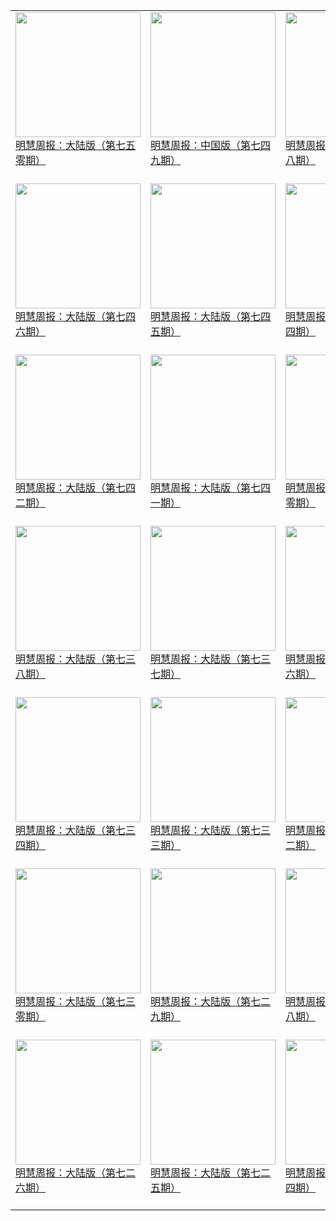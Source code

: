 |||||
|---|---|---|---|
|[<img width="200px" src="http://qikan.minghui.org/mhqkpage/qikanimage/2019/06/21/mhzb_750_pdf-cover.png" ><br/> 明慧周报：大陆版（第七五零期）<br/><br/>](../pages/zhongguo/193255.md)|[<img width="200px" src="http://qikan.minghui.org/mhqkpage/qikanimage/2019/06/14/mhzb_749_pdf-cover.png" ><br/> 明慧周报：中国版（第七四九期）<br/><br/>](../pages/zhongguo/193174.md)|[<img width="200px" src="http://qikan.minghui.org/mhqkpage/qikanimage/2019/06/07/mhzb_748-cover.png" ><br/> 明慧周报：大陆版（第七四八期）<br/><br/>](../pages/zhongguo/193084.md)|[<img width="200px" src="http://qikan.minghui.org/mhqkpage/qikanimage/2019/05/31/mhzb_747_pdf-cover.png" ><br/> 明慧周报：大陆版（第七四七期）<br/><br/>](../pages/zhongguo/192999.md)|
|[<img width="200px" src="http://qikan.minghui.org/mhqkpage/qikanimage/2019/05/24/mhzb_746_pdf-cover.png" ><br/> 明慧周报：大陆版（第七四六期）<br/><br/>](../pages/zhongguo/192917.md)|[<img width="200px" src="http://qikan.minghui.org/mhqkpage/qikanimage/2019/05/17/mhzb_745_pdf-cover.png" ><br/> 明慧周报：大陆版（第七四五期）<br/><br/>](../pages/zhongguo/192842.md)|[<img width="200px" src="http://qikan.minghui.org/mhqkpage/qikanimage/2019/05/09/mhzb_744_pdf-cover.png" ><br/> 明慧周报：大陆版（第七四四期）<br/><br/>](../pages/zhongguo/192751.md)|[<img width="200px" src="http://qikan.minghui.org/mhqkpage/qikanimage/2019/05/02/mhzb_743_pdf-cover.png" ><br/> 明慧周报：大陆版（第七四三期）<br/><br/>](../pages/zhongguo/192634.md)|
|[<img width="200px" src="http://qikan.minghui.org/mhqkpage/qikanimage/2019/04/26/mhzb_742_pdf-cover.png" ><br/> 明慧周报：大陆版（第七四二期）<br/><br/>](../pages/zhongguo/192536.md)|[<img width="200px" src="http://qikan.minghui.org/mhqkpage/qikanimage/2019/04/19/mhzb_741_pdf-cover.png" ><br/> 明慧周报：大陆版（第七四一期）<br/><br/>](../pages/zhongguo/192450.md)|[<img width="200px" src="http://qikan.minghui.org/mhqkpage/qikanimage/2019/04/12/mhzb_740_pdf-cover.png" ><br/> 明慧周报：大陆版（第七四零期）<br/><br/>](../pages/zhongguo/192366.md)|[<img width="200px" src="http://qikan.minghui.org/mhqkpage/qikanimage/2019/04/05/mhzb_739_pdf-cover.png" ><br/> 明慧周报：大陆版（第七三九期）<br/><br/>](../pages/zhongguo/192291.md)|
|[<img width="200px" src="http://qikan.minghui.org/mhqkpage/qikanimage/2019/03/29/mhzb_738_pdf-cover.png" ><br/> 明慧周报：大陆版（第七三八期）<br/><br/>](../pages/zhongguo/192206.md)|[<img width="200px" src="http://qikan.minghui.org/mhqkpage/qikanimage/2019/03/21/mhzb_737_pdf-cover.png" ><br/> 明慧周报：大陆版（第七三七期）<br/><br/>](../pages/zhongguo/192127.md)|[<img width="200px" src="http://qikan.minghui.org/mhqkpage/qikanimage/2019/03/15/mhzb_736_pdf-cover.png" ><br/> 明慧周报：大陆版（第七三六期）<br/><br/>](../pages/zhongguo/192041.md)|[<img width="200px" src="http://qikan.minghui.org/mhqkpage/qikanimage/2019/03/08/mhzb_735_pdf-cover.png" ><br/> 明慧周报：大陆版（第七三五期）<br/><br/>](../pages/zhongguo/191949.md)|
|[<img width="200px" src="http://qikan.minghui.org/mhqkpage/qikanimage/2019/03/01/mhzb_734_pdf-cover.png" ><br/> 明慧周报：大陆版（第七三四期）<br/><br/>](../pages/zhongguo/191873.md)|[<img width="200px" src="http://qikan.minghui.org/mhqkpage/qikanimage/2019/02/22/mhzb_733_pdf-cover.png" ><br/> 明慧周报：大陆版（第七三三期）<br/><br/>](../pages/zhongguo/191794.md)|[<img width="200px" src="http://qikan.minghui.org/mhqkpage/qikanimage/2019/02/15/mhzb_732_pdf-cover.png" ><br/> 明慧周报：大陆版（第七三二期）<br/><br/>](../pages/zhongguo/191709.md)|[<img width="200px" src="http://qikan.minghui.org/mhqkpage/qikanimage/2019/02/08/mhzb_731_pdf-cover.png" ><br/> 明慧周报：大陆版（第七三一期）<br/><br/>](../pages/zhongguo/191643.md)|
|[<img width="200px" src="http://qikan.minghui.org/mhqkpage/qikanimage/2019/02/01/mhzb_730_pdf-cover.png" ><br/> 明慧周报：大陆版（第七三零期）<br/><br/>](../pages/zhongguo/191575.md)|[<img width="200px" src="http://qikan.minghui.org/mhqkpage/qikanimage/2019/01/25/mhzb_729_pdf-cover.png" ><br/> 明慧周报：大陆版（第七二九期）<br/><br/>](../pages/zhongguo/191495.md)|[<img width="200px" src="http://qikan.minghui.org/mhqkpage/qikanimage/2019/01/17/mhzb_728_pdf-cover.png" ><br/> 明慧周报：大陆版（第七二八期）<br/><br/>](../pages/zhongguo/191398.md)|[<img width="200px" src="http://qikan.minghui.org/mhqkpage/qikanimage/2019/01/11/mhzb_727_pdf-cover.png" ><br/> 明慧周报：大陆版（第七二七期）<br/><br/>](../pages/zhongguo/191316.md)|
|[<img width="200px" src="http://qikan.minghui.org/mhqkpage/qikanimage/2019/01/04/mhzb_726_pdf-cover.png" ><br/> 明慧周报：大陆版（第七二六期）<br/><br/>](../pages/zhongguo/191226.md)|[<img width="200px" src="http://qikan.minghui.org/mhqkpage/qikanimage/2018/12/28/mhzb_725_pdf-cover.png" ><br/> 明慧周报：大陆版（第七二五期）<br/><br/>](../pages/zhongguo/191146.md)|[<img width="200px" src="http://qikan.minghui.org/mhqkpage/qikanimage/2018/12/21/mhzb_724_pdf-cover.png" ><br/> 明慧周报：大陆版（第七二四期）<br/><br/>](../pages/zhongguo/191066.md)|[<img width="200px" src="http://qikan.minghui.org/mhqkpage/qikanimage/2018/12/14/mhzb_723_pdf-cover.png" ><br/> 明慧周报：大陆版（第七二三期）<br/><br/>](../pages/zhongguo/190988.md)|
